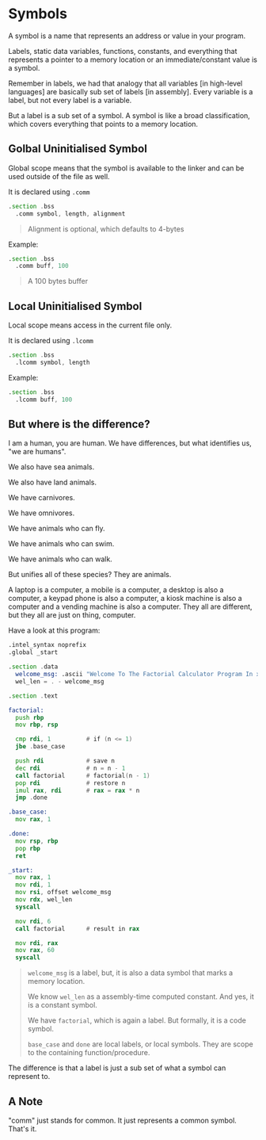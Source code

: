 # Symbols

A symbol is a name that represents an address or value in your program.

Labels, static data variables, functions, constants, and everything that represents a pointer to a memory location or an immediate/constant value is a symbol.

Remember in labels, we had that analogy that all variables [in high-level languages] are basically sub set of labels [in assembly]. Every variable is a label, but not every label is a variable.

But a label is a sub set of a symbol. A symbol is like a broad classification, which covers everything that points to a memory location.

## Golbal Uninitialised Symbol

Global scope means that the symbol is available to the linker and can be used outside of the file as well.

It is declared using `.comm`

```asm
.section .bss
  .comm symbol, length, alignment
```
> Alignment is optional, which defaults to 4-bytes

Example:
```asm
.section .bss
  .comm buff, 100
```
> A 100 bytes buffer

## Local Uninitialised Symbol

Local scope means access in the current file only.

It is declared using `.lcomm`

```asm
.section .bss
  .lcomm symbol, length
```

Example:
```asm
.section .bss
  .lcomm buff, 100
```

## But where is the difference?

I am a human, you are human. We have differences, but what identifies us, "we are humans".

We also have sea animals.

We also have land animals.

We have carnivores.

We have omnivores.

We have animals who can fly.

We have animals who can swim.

We have animals who can walk.

But unifies all of these species? They are animals.

A laptop is a computer, a mobile is a computer, a desktop is also a computer, a keypad phone is also a computer, a kiosk machine is also a computer and a vending machine is also a computer. They all are different, but they all are just on thing, computer.

Have a look at this program: 

```asm
.intel_syntax noprefix
.global _start

.section .data
  welcome_msg: .ascii "Welcome To The Factorial Calculator Program In x86_64 ASM\n"
  wel_len = . - welcome_msg

.section .text

factorial:
  push rbp
  mov rbp, rsp

  cmp rdi, 1          # if (n <= 1)
  jbe .base_case

  push rdi            # save n
  dec rdi             # n = n - 1
  call factorial      # factorial(n - 1)
  pop rdi             # restore n
  imul rax, rdi       # rax = rax * n
  jmp .done

.base_case:
  mov rax, 1

.done:
  mov rsp, rbp
  pop rbp
  ret

_start:
  mov rax, 1
  mov rdi, 1
  mov rsi, offset welcome_msg
  mov rdx, wel_len
  syscall

  mov rdi, 6
  call factorial      # result in rax

  mov rdi, rax
  mov rax, 60
  syscall

```
> `welcome_msg` is a label, but, it is also a data symbol that marks a memory location.
>
> We know `wel_len` as a assembly-time computed constant. And yes, it is a constant symbol.
>
> We have `factorial`, which is again a label. But formally, it is a code symbol.
>
> `base_case` and `done` are local labels, or local symbols. They are scope to the containing function/procedure.

The difference is that a label is just a sub set of what a symbol can represent to.

## A Note

"comm" just stands for common. It just represents a common symbol. That's it.